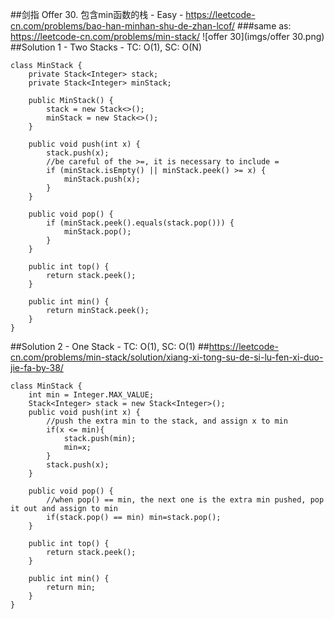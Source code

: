 ##剑指 Offer 30. 包含min函数的栈 - Easy - https://leetcode-cn.com/problems/bao-han-minhan-shu-de-zhan-lcof/
###same as: https://leetcode-cn.com/problems/min-stack/
![offer 30](imgs/offer 30.png)
##Solution 1 - Two Stacks - TC: O(1), SC: O(N)
```
class MinStack {
    private Stack<Integer> stack;
    private Stack<Integer> minStack;

    public MinStack() {
        stack = new Stack<>();
        minStack = new Stack<>();
    }

    public void push(int x) {
        stack.push(x);
        //be careful of the >=, it is necessary to include =
        if (minStack.isEmpty() || minStack.peek() >= x) {
            minStack.push(x);
        }
    }

    public void pop() {
        if (minStack.peek().equals(stack.pop())) {
            minStack.pop();
        }
    }

    public int top() {
        return stack.peek();
    }

    public int min() {
        return minStack.peek();
    }
}
```
##Solution 2 - One Stack - TC: O(1), SC: O(1)
##https://leetcode-cn.com/problems/min-stack/solution/xiang-xi-tong-su-de-si-lu-fen-xi-duo-jie-fa-by-38/
```
class MinStack {
    int min = Integer.MAX_VALUE;
    Stack<Integer> stack = new Stack<Integer>();
    public void push(int x) {
        //push the extra min to the stack, and assign x to min
        if(x <= min){
            stack.push(min);
            min=x;
        }
        stack.push(x);
    }

    public void pop() {
        //when pop() == min, the next one is the extra min pushed, pop it out and assign to min 
        if(stack.pop() == min) min=stack.pop();
    }

    public int top() {
        return stack.peek();
    }

    public int min() {
        return min;
    }
}
```